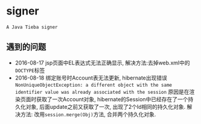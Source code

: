 # signer
    A Java Tieba signer
## 遇到的问题
- 2016-08-17 jsp页面中EL表达式无法正确显示, 解决方法:去掉web.xml中的```DOCTYPE```标签
- 2016-08-18 绑定账号时Account表无法更新, hibernate出现错误
    ```NonUniqueObjectException: a different object with the same identifier value was already associated with the session```
    原因是在渲染页面时获取了一次Account对象, hibernate的Session中已经存在了一个持久化对象, 后面update之前又获取了一次, 出现了2个Id相同的持久化对象.
    解决方法: 改用```session.merge(Obj)```方法, 合并两个持久化对象.